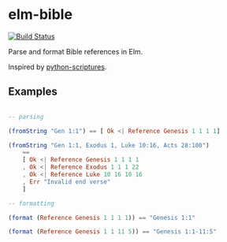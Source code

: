 # elm-bible

[![Build Status](https://semaphoreci.com/api/v1/monty5811/elm-bible/branches/master/badge.svg)](https://semaphoreci.com/monty5811/elm-bible)

Parse and format Bible references in Elm.

Inspired by [python-scriptures](https://github.com/davisd/python-scriptures).

## Examples

```elm

-- parsing

(fromString "Gen 1:1") == [ Ok <| Reference Genesis 1 1 1 1]

(fromString "Gen 1:1, Exodus 1, Luke 10:16, Acts 28:100")
    ==
    [ Ok <| Reference Genesis 1 1 1 1
    , Ok <| Reference Exodus 1 1 1 22
    , Ok <| Reference Luke 10 16 10 16
    , Err "Invalid end verse"
    ]

-- formatting

(format (Reference Genesis 1 1 1 1)) == "Genesis 1:1"

(format (Reference Genesis 1 1 11 5)) == "Genesis 1:1-11:5"
```

